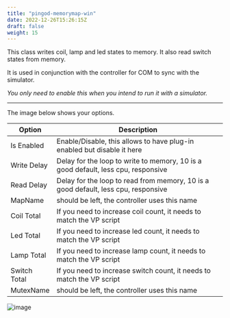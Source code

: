 ```yaml
---
title: "pingod-memorymap-win"
date: 2022-12-26T15:26:15Z
draft: false
weight: 15
---
```


This class writes coil, lamp and led states to memory. It also read switch states from memory.

It is used in conjunction with the controller for COM to sync with the simulator.

*You only need to enable this when you intend to run it with a simulator.*

---

The image below shows your options.

|Option|Description|
|-|-|
|Is Enabled|Enable/Disable, this allows to have plug-in enabled but disable it here
|Write Delay| Delay for the loop to write to memory, 10 is a good default, less cpu, responsive
|Read Delay| Delay for the loop to read from memory, 10 is a good default, less cpu, responsive
|MapName| should be left, the controller uses this name
|Coil Total|If you need to increase coil count, it needs to match the VP script
|Led Total|If you need to increase led count, it needs to match the VP script
|Lamp Total|If you need to increase lamp count, it needs to match the VP script
|Switch Total|If you need to increase switch count, it needs to match the VP script
|MutexName| should be left, the controller uses this name

![image](../../images/plugin-memorymap.jpg)

